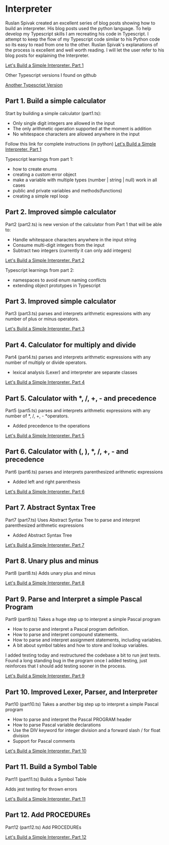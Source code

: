 # Interpreter

Ruslan Spivak created an excellent series of blog posts showing how to build an interpreter. His blog posts used the python language. To help develop my Typescript skills I am recreating his code in Typescript. I attempt to keep the flow of my Typescript code similar to his Python code so its easy to read from one to the other.
Ruslan Spivak's explanations of the process is excellent and well worth reading. I will let the user refer to his blog posts for explaining the Interpreter.

[Let's Build a Simple Interpreter. Part 1](https://ruslanspivak.com/lsbasi-part1/)

Other Typescript versions I found on github

[Another Typescript Version](https://github.com/shiftonetothree/interpreter)

## Part 1. Build a simple calculator

Start by building a simple calculator (part1.ts):

- Only single digit integers are allowed in the input
- The only arithmetic operation supported at the moment is addition
- No whitespace characters are allowed anywhere in the input

Follow this link for complete instructions (in python)
[Let's Build a Simple Interpreter. Part 1](https://ruslanspivak.com/lsbasi-part1/)

Typescript learnings from part 1:

- how to create enums
- creating a custom error object
- make a variable with multiple types (number | string | null) work in all cases
- public and private variables and methods(functions)
- creating a simple repl loop

## Part 2. Improved simple calculator

Part2 (part2.ts) is new version of the calculator from Part 1 that will be able to:

- Handle whitespace characters anywhere in the input string
- Consume multi-digit integers from the input
- Subtract two integers (currently it can only add integers)

[Let's Build a Simple Interpreter. Part 2](https://ruslanspivak.com/lsbasi-part2/)

Typescript learnings from part 2:

- namespaces to avoid enum naming conflicts
- extending object prototypes in Typescript

## Part 3. Improved simple calculator

Part3 (part3.ts) parses and interprets arithmetic expressions with any number of plus or minus operators.

[Let's Build a Simple Interpreter. Part 3](https://ruslanspivak.com/lsbasi-part3/)

## Part 4. Calculator for multiply and divide

Part4 (part4.ts) parses and interprets arithmetic expressions with any number of multiply or divide operators.

- lexical analysis (Lexer) and interpreter are separate classes

[Let's Build a Simple Interpreter. Part 4](https://ruslanspivak.com/lsbasi-part4/)

## Part 5. Calculator with \*, /, +, - and precedence

Part5 (part5.ts) parses and interprets arithmetic expressions with any number of *, /, +, - *operators.

- Added precedence to the operations

[Let's Build a Simple Interpreter. Part 5](https://ruslanspivak.com/lsbasi-part5/)

## Part 6. Calculator with (, ), \*, /, +, - and precedence

Part6 (part6.ts) parses and interprets parenthesized arithmetic expressions

- Added left and right parenthesis

[Let's Build a Simple Interpreter. Part 6](https://ruslanspivak.com/lsbasi-part6/)

## Part 7. Abstract Syntax Tree

Part7 (part7.ts) Uses Abstract Syntax Tree to parse and interpret parenthesized arithmetic expressions

- Added Abstract Syntax Tree

[Let's Build a Simple Interpreter. Part 7](https://ruslanspivak.com/lsbasi-part7/)

## Part 8. Unary plus and minus

Part8 (part8.ts) Adds unary plus and minus

[Let's Build a Simple Interpreter. Part 8](https://ruslanspivak.com/lsbasi-part8/)

## Part 9. Parse and Interpret a simple Pascal Program

Part9 (part9.ts) Takes a huge step up to interpret a simple Pascal program

- How to parse and interpret a Pascal program definition.
- How to parse and interpret compound statements.
- How to parse and interpret assignment statements, including variables.
- A bit about symbol tables and how to store and lookup variables.

I added testing today and restructured the codebase a bit to run jest tests.
Found a long standing bug in the program once I added testing, just reinforces that
I should add testing sooner in the process.

[Let's Build a Simple Interpreter. Part 9](https://ruslanspivak.com/lsbasi-part9/)

## Part 10. Improved Lexer, Parser, and Interpreter

Part10 (part10.ts) Takes a another big step up to interpret a simple Pascal program

- How to parse and interpret the Pascal PROGRAM header
- How to parse Pascal variable declarations
- Use the DIV keyword for integer division and a forward slash / for float division
- Support for Pascal comments

[Let's Build a Simple Interpreter. Part 10](https://ruslanspivak.com/lsbasi-part10/)

## Part 11. Build a Symbol Table

Part11 (part11.ts) Builds a Symbol Table

Adds jest testing for thrown errors

[Let's Build a Simple Interpreter. Part 11](https://ruslanspivak.com/lsbasi-part11/)

## Part 12. Add PROCEDUREs

Part12 (part12.ts) Add PROCEDUREs

[Let's Build a Simple Interpreter. Part 12](https://ruslanspivak.com/lsbasi-part12/)

